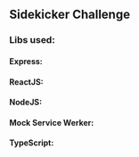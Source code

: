 ## Sidekicker Challenge

### Libs used:

#### Express:

#### ReactJS:

#### NodeJS:

#### Mock Service Werker:

#### TypeScript:

